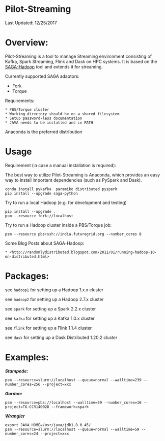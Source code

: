 # Pilot-Streaming

Last Updated: 12/25/2017

# Overview:

 Pilot-Streaming is a tool to manage Streaming environment 
 consisting of Kafka, Spark Streaming, Flink and Dask on HPC systems. 
 It is based on the [SAGA-Hadoop](http://github.com/drelu/saga-hadoop) tool and extends 
 it for streaming.

Currently supported SAGA adaptors:

- Fork
- Torque

Requirements:

	* PBS/Torque cluster
	* Working directory should be on a shared filesystem
	* Setup password-less documentation
	* JAVA needs to be installed and in PATH


Anaconda is the preferred distribution


# Usage

Requirement (in case a manual installation is required):

The best way to utilize Pilot-Streaming is Anaconda, which provides an easy way to install
important dependencies (such as PySpark and Dask).
    
    conda install pykafka  paramiko distributed pyspark
    pip install --upgrade saga-python

Try to run a local Hadoop (e.g. for development and testing)
	
	
    pip install --upgrade .
    psm --resource fork://localhost
    
    
Try to run a Hadoop cluster inside a PBS/Torque job:

    psm --resource pbs+ssh://india.futuregrid.org --number_cores 8

Some Blog Posts about SAGA-Hadoop:

    * <http://randomlydistributed.blogspot.com/2011/01/running-hadoop-10-on-distributed.html>


# Packages:

see `hadoop1` for setting up a Hadoop 1.x.x cluster

see `hadoop2` for setting up a Hadoop 2.7.x cluster
 
see `spark` for setting up a Spark 2.2.x cluster

see `kafka` for setting up a Kafka 1.0.x cluster

see `flink` for setting up a Flink 1.1.4 cluster

see `dask` for setting up a Dask Distributed 1.20.2 cluster


# Examples:


***Stampede:***

    psm --resource=slurm://localhost --queue=normal --walltime=239 --number_cores=256 --project=xxx


***Gordon:***

    psm --resource=pbs://localhost --walltime=59 --number_cores=16 --project=TG-CCR140028 --framework=spark
    

***Wrangler***

    export JAVA_HOME=/usr/java/jdk1.8.0_45/
    psm --resource=slurm://localhost --queue=normal --walltime=59 --number_cores=24 --project=xxx


